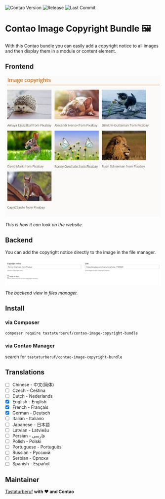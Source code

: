 ![Contao Version](https://img.shields.io/badge/contao--version-^4.9-%23F47C00)
![Release](https://img.shields.io/github/release-date/tastaturberuf/contao-image-copyright-bundle)
![Last Commit](https://img.shields.io/github/last-commit/tastaturberuf/contao-image-copyright-bundle)

# Contao Image Copyright Bundle :framed_picture:

With this Contao bundle you can easily add a copyright notice to all images and then display them in a module or content element.

## Frontend

![Frontend Module Screenshot](Resources/docs/screenshots/frontend_module.jpg)
 
 *This is how it can look on the website.*

## Backend

You can add the copyright notice directly to the image in the file manager.

![Backend Screenshot](Resources/docs/screenshots/backend_tl_files_dca.jpg)
 
 *The backend view in files manager.*

## Install

### via Composer
```
composer require tastaturberuf/contao-image-copyright-bundle
```
### via Contao Manager
search for `tastaturberuf/contao-image-copyright-bundle`


## Translations

- [ ] Chinese - 中文(简体)
- [ ] Czech - Čeština
- [ ] Dutch - Nederlands
- [x] English - English
- [x] French - Français
- [x] German - Deutsch
- [ ] Italian - Italiano
- [ ] Japanese - 日本語
- [ ] Latvian - Latviešu
- [ ] Persian - فارسی
- [ ] Polish - Polski
- [ ] Portuguese - Português
- [ ] Russian - Русский
- [ ] Serbian - Српски
- [ ] Spanish - Español

## Maintainer
[Tastaturberuf](https://tastaturberuf.de) **with ♥ and Contao**
